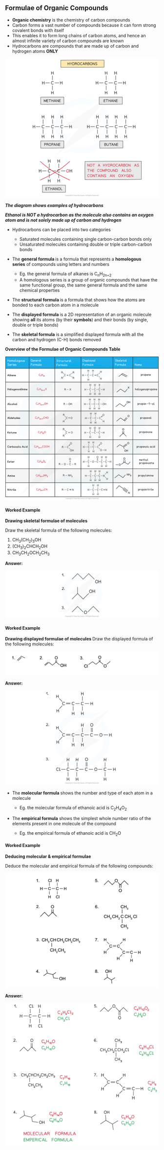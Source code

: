 Formulae of Organic Compounds
-----------------------------

* <b>Organic chemistry</b> is the chemistry of carbon compounds
* Carbon forms a vast number of compounds because it can form strong covalent bonds with itself
* This enables it to form long chains of carbon atoms, and hence an almost infinite variety of carbon compounds are known
* Hydrocarbons are compounds that are made up of carbon and hydrogen atoms <b>ONLY</b>

![An Introduction to AS Level Organic Chemistry Hydrocarbons and Non-Hydrocarbon, downloadable AS & A Level Chemistry revision notes](3.1-An-Introduction-to-AS-Level-Organic-Chemistry-Hydrocarbons-and-Non-Hydrocarbon.png)

*<b>The diagram shows examples of hydrocarbons</b>*

*<b>Ethanol is NOT a hydrocarbon as the molecule also contains an oxygen atom and is not solely made up of carbon and hydrogen</b>*

* Hydrocarbons can be placed into two categories

  + Saturated molecules containing single carbon-carbon bonds only
  + Unsaturated molecules containing double or triple carbon-carbon bonds
* The <b>general formula </b>is a formula that represents a <b>homologous series</b> of compounds using letters and numbers

  + Eg. the general formula of alkanes is C<sub>n</sub>H<sub>2n+2</sub>
  + A homologous series is a group of organic compounds that have the same functional group, the same general formula and the same chemical properties
* The <b>structural formula </b>is a formula that shows how the atoms are bonded to each carbon atom in a molecule
* The <b>displayed formula </b>is a 2D representation of an organic molecule showing <b>all</b> its atoms (by their <b>symbols</b>) and their bonds (by single, double or triple bonds)
* The <b>skeletal formula</b> is a simplified displayed formula with all the carbon and hydrogen (C-H) bonds removed

<b>Overview of the Formulae of Organic Compounds Table</b>

![](3.1-An-Introduction-to-AS-Level-Organic-Chemistry-Formulae-of-Organic-Compounds_1.png)

#### Worked Example

<b>Drawing skeletal formulae of molecules</b>

Draw the skeletal formula of the following molecules:

1. CH<sub>3</sub>(CH<sub>2</sub>)<sub>3</sub>OH
2. (CH<sub>3</sub>)<sub>2</sub>CHCH<sub>2</sub>OH
3. CH<sub>3</sub>CH<sub>2</sub>OCH<sub>2</sub>CH<sub>3</sub>

<b>Answer:</b>

![An Introduction to AS Level Organic Chemistry Answer Worked example - Drawing skeletal formulae of molecules, downloadable AS & A Level Chemistry revision notes](3.1-An-Introduction-to-AS-Level-Organic-Chemistry-Answer-Worked-example-Drawing-skeletal-formulae-of-molecules.png)

#### Worked Example

<b>Drawing displayed formulae of molecules </b>Draw the displayed formula of the following molecules:

![](Copy-of-WE-An-Introduction-to-AS-Level-Organic-Chemistry-Drawing-displayed-formulae-of-molecules_1.png)

<b>Answer:</b>

![An Introduction to AS Level Organic Chemistry Answer Worked example - Drawing displayed formulae of molecules, downloadable AS & A Level Chemistry revision notes](3.1-An-Introduction-to-AS-Level-Organic-Chemistry-Answer-Worked-example-Drawing-displayed-formulae-of-molecules_1.png)

* The <b>molecular formula </b>shows the number and type of each atom in a molecule

  + Eg. the molecular formula of ethanoic acid is C<sub>2</sub>H<sub>4</sub>O<sub>2</sub>

* The <b>empirical formula</b> shows the simplest whole number ratio of the elements present in one molecule of the compound

  + Eg. the empirical formula of ethanoic acid is CH<sub>2</sub>O

#### Worked Example

<b>Deducing molecular & empirical formulae</b>

Deduce the molecular and empirical formula of the following compounds:

![](Copy-of-WE-Deducing-molecular-empirical-formulae_1.png)

<b>Answer:</b>

![](6.-Answers-Worked-Example_-Deducing-molecular-and-empirical-formulae_1.png)